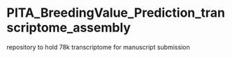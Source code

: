 # PITA_BreedingValue_Prediction_transcriptome_assembly
repository to hold 78k transcriptome for manuscript submission
